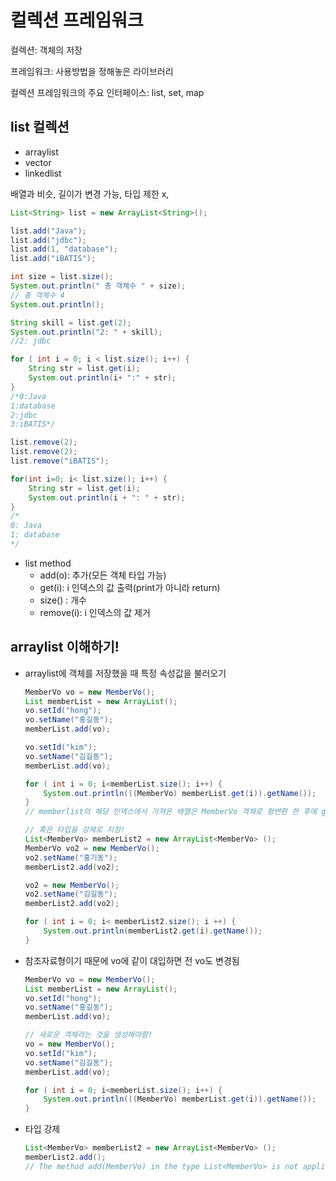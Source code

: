# 컬렉션 프레임워크

컬렉션: 객체의 저장

프레임워크: 사용방법을 정해놓은 라이브러리



컬렉션 프레임워크의 주요 인터페이스: list, set, map



## list 컬렉션

- arraylist
- vector
- linkedlist



배열과 비슷, 길이가 변경 가능, 타입 제한 x, 

```java
List<String> list = new ArrayList<String>();

list.add("Java");
list.add("jdbc");
list.add(1, "database");
list.add("iBATIS");

int size = list.size();
System.out.println(" 총 객체수 " + size);
// 총 객체수 4
System.out.println();

String skill = list.get(2);
System.out.println("2: " + skill);
//2: jdbc

for ( int i = 0; i < list.size(); i++) {
    String str = list.get(i);
    System.out.println(i+ ":" + str);
}
/*0:Java
1:database
2:jdbc
3:iBATIS*/

list.remove(2);
list.remove(2);
list.remove("iBATIS");

for(int i=0; i< list.size(); i++) {
    String str = list.get(i);
    System.out.println(i + ": " + str);
}
/*
0: Java
1: database
*/
```



* list method
  * add(o): 추가(모든 객체 타입 가능)
  * get(i): i 인덱스의 값 출력(print가 아니라 return)
  * size() : 개수
  * remove(i): i 인덱스의 값 제거



## arraylist 이해하기!

* arraylist에 객체를 저장했을 때 특정 속성값을 불러오기

  ```java
  MemberVo vo = new MemberVo();
  List memberList = new ArrayList();
  vo.setId("hong");
  vo.setName("홍길동");
  memberList.add(vo);
  
  vo.setId("kim");
  vo.setName("김길동");
  memberList.add(vo);
  
  for ( int i = 0; i<memberList.size(); i++) {
      System.out.println(((MemberVo) memberList.get(i)).getName());
  }
  // memberlist의 해당 인덱스에서 가져온 배열은 MemberVo 객체로 형변환 한 후에 getname을 가져와야함
  
  // 혹은 타입을 강제로 지정!
  List<MemberVo> memberList2 = new ArrayList<MemberVo> ();
  MemberVo vo2 = new MemberVo();
  vo2.setName("홍기동");
  memberList2.add(vo2);
  
  vo2 = new MemberVo();
  vo2.setName("김길동");
  memberList2.add(vo2);
  
  for ( int i = 0; i< memberList2.size(); i ++) {
      System.out.println(memberList2.get(i).getName());
  }
  ```

  

* 참조자료형이기 때문에 vo에 같이 대입하면 전 vo도 변경됨 

  ```java
  MemberVo vo = new MemberVo();
  List memberList = new ArrayList();
  vo.setId("hong");
  vo.setName("홍길동");
  memberList.add(vo);
  
  // 새로운 객체라는 것을 생성해야함!
  vo = new MemberVo();
  vo.setId("kim");
  vo.setName("김길동");
  memberList.add(vo);
  
  for ( int i = 0; i<memberList.size(); i++) {
      System.out.println(((MemberVo) memberList.get(i)).getName());
  }
  ```

  

* 타입 강제

  ```java
  List<MemberVo> memberList2 = new ArrayList<MemberVo> ();
  memberList2.add();
  // The method add(MemberVo) in the type List<MemberVo> is not applicable for the arguments ()
  ```

  